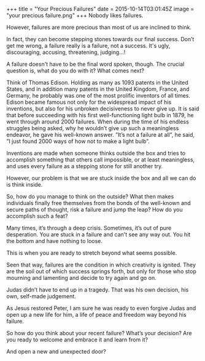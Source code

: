 +++
title = "Your Precious Failures"
date = 2015-10-14T03:01:45Z
image = "your precious failure.png"
+++
Nobody likes failures.

However, failures are more precious than most of us are inclined to think.

In fact, they can become stepping stones towards our final success. Don’t get me wrong, a failure really is a failure, not a success. It's ugly, discouraging, accusing, threatening, judging...!

A failure doesn't have to be the final word spoken, though. The crucial question is, what do you do with it? What comes next?

Think of Thomas Edison. Holding as many as 1093 patents in the United States, and in addition many patents in the United Kingdom, France, and Germany, he probably was one of the most prolific inventors of all times. Edison became famous not only for the widespread impact of his inventions, but also for his unbroken decisiveness to never give up. It is said that before succeeding with his first well-functioning light bulb in 1879, he went through around 2000 failures. When during the time of his endless struggles being asked, why he wouldn’t give up such a meaningless endeavor, he gave his well-known answer. ”It’s not a failure at all”, he said, ”I just found 2000 ways of how not to make a light bulb”.

Inventions are made when someone thinks outside the box and tries to accomplish something that others call impossible, or at least meaningless, and uses every failure as a stepping stone for still another try.

However, our problem is that we are stuck inside the box and all we can do is think inside.

So, how do you manage to think on the outside? What then makes individuals finally free themselves from the bonds of the well-known and secure paths of thought, risk a failure and jump the leap? How do you accomplish such a feat?

Many times, it’s through a deep crisis. Sometimes, it’s out of pure desperation. You are stuck in a failure and can't see any way out. You hit the bottom and have nothing to loose.

This is when you are ready to stretch beyond what seems possible.

Seen that way, failures are the condition in which creativity is ignited. They are the soil out of which success springs forth, but only for those who stop mourning and lamenting and decide to try again and go on.

Judas didn’t have to end up in a tragedy. That was his own decision, his own, self-made judgement.

As Jesus restored Peter, I am sure he was ready to even forgive Judas and open up a new life for him, a life of peace and freedom way beyond his failure.

So how do you think about your recent failure? What’s your decision? Are you ready to welcome and embrace it and learn from it?

And open a new and unexpected door?
